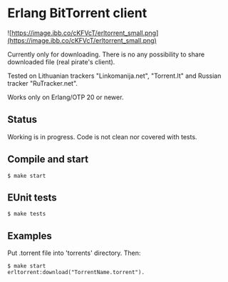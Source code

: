 Erlang BitTorrent client
============

![https://image.ibb.co/cKFVcT/erltorrent_small.png](https://image.ibb.co/cKFVcT/erltorrent_small.png)

Currently only for downloading. There is no any possibility to share downloaded file (real pirate's client).

Tested on Lithuanian trackers "Linkomanija.net", "Torrent.lt" and Russian tracker "RuTracker.net".

Works only on Erlang/OTP 20 or newer.

## Status
Working is in progress. Code is not clean nor covered with tests.

## Compile and start
```
$ make start
```

## EUnit tests
```
$ make tests
```

## Examples

Put .torrent file into 'torrents' directory. Then:

```
$ make start
erltorrent:download("TorrentName.torrent").
```
